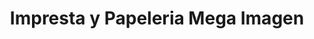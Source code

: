 ---
title: "Impresta y Papeleria Mega Imagen"
url: /chunchi/impresta-y-papeleria-mega-imagen/
shop: material de oficina
---